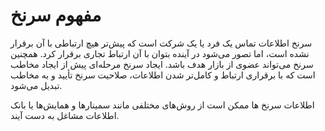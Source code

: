 # مفهوم سرنخ 

سرنخ اطلاعات تماس یک فرد یا یک شرکت است که پیش‌تر هیچ ارتباطی با آن برقرار نشده است، اما تصور می‌شود در آینده بتوان با آن ارتباط تجاری برقرار کرد. همچنین سرنخ می‌تواند عضوی از بازار هدف باشد. ایجاد سرنخ مرحله‌ای پیش از ایجاد مخاطب است که با برقراری ارتباط و کامل‌تر شدن اطلاعات، صلاحیت سرنخ تأیید و به مخاطب تبدیل می‌شود.

اطلاعات سرنخ ها ممکن است از روش‌های مختلفی مانند سمینارها و همایش‌ها یا بانک اطلاعات مشاغل به دست آیند.
